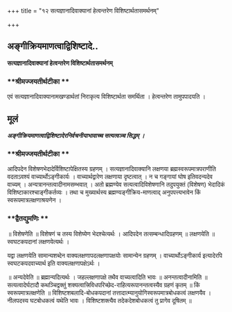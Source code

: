 +++
title = "१२ सत्यज्ञानादिवाक्यानां हेत्वन्तरेण विशिष्टार्थतासमर्थनम्"

+++


## अङ्गीक्रियमाणत्वाद्विशिष्टादे..

**सत्यज्ञानादिवाक्यानां हेत्वन्तरेण विशिष्टार्थतासमर्थनम्**

### **श्रीमज्जयतीर्थटीका **

एवं सत्यज्ञानादिवाक्यानामखण्डार्थतां निराकृत्य विशिष्टार्थता समर्थिता । हेत्वन्तरेण तामुपपादयति ।

## **मूलं**

***अङ्गीक्रियमाणत्वाद्विशिष्टादेरनिर्वचनीयाभावाच्च सत्यत्वञ्च सिद्धम् ।***

### **श्रीमज्जयतीर्थटीका **

आदिपदेन विशेषणभेदादेर्विशिष्टापेक्षितस्य ग्रहणम् । सत्यज्ञानादिवाक्यानि लक्षणया ब्रह्मस्वरूपमात्रपराणीति वदताऽवश्यं वाच्यार्थोऽङ्गीकार्यः । वाच्यार्थद्वारेण लक्षणाया दृष्टत्वात् । न च गङ्गायां घोष इतिवदन्यदेव वाच्यम् । अन्यत्रानन्तत्वादीनामसम्भवात् । अतो ब्रह्मण्येव सत्यत्वादिविशेषणानि तदुपयुक्तं (विशेषण) भेदादिकं विशिष्टाकारश्चाङ्गीकर्तव्यः । तथा च मुख्यार्थस्य ब्रह्मण्यङ्गीक्रिय-माणत्वाद् अनुपपत्त्यभावेन किं स्वरूपमात्रलक्षणाश्रयणेन ।

### **द्वैतद्युमणिः **

॥ विशेषणेति ॥ विशेषणं च तस्य विशेष्येण भेदश्चेत्यर्थः । आदिपदेन तत्सम्बन्धादिग्रहणम् ॥ लक्षणयेति ॥ स्वघटकपदानां लक्षणयेत्यर्थः ।

यद्वा लक्षणयेति सामान्यशब्देन वाक्यलक्षणापदलक्षणापक्षयोः सामान्येन ग्रहणम् । वाच्यार्थोऽङ्गीकार्य इत्यादेरपि स्वघटकपदवाच्यार्थ इति वाक्यलक्षणापक्षेऽर्थः ।

॥ अन्यदेवेति ॥ ब्रह्मान्यदित्यर्थः । जहल्लक्षणापक्षे तथैव वाच्यत्वादिति भावः ॥ अनन्तत्वादीनामिति ॥ सत्यत्वादेर्घटादौ कथञ्चिद्वक्तुं शक्यत्वात्त्रिविधपरिच्छेद-राहित्यरूपानन्तत्वस्यैव ग्रहणं कृतम् ॥ किं स्वरूपमात्रलक्षणेति ॥ विशिष्टशबलादि-बोधकपदानां तत्तादात्म्यानुयोगिस्वरूपमात्रबोधकत्वं लक्षणयैव । नीलपदस्य घटबोधकत्वं यथेति भावः । विशिष्टशक्त्यैव तदेकदेशबोधकत्वं तु प्रागेव दूषितम् ॥

